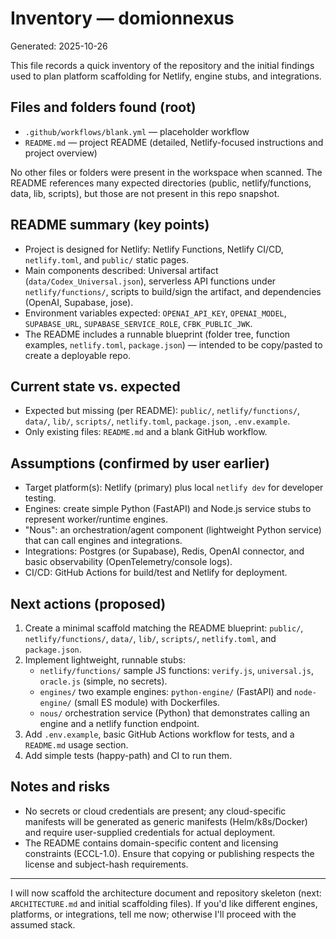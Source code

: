 # Inventory — domionnexus

Generated: 2025-10-26

This file records a quick inventory of the repository and the initial findings used to plan platform scaffolding for Netlify, engine stubs, and integrations.

## Files and folders found (root)
- `.github/workflows/blank.yml` — placeholder workflow
- `README.md` — project README (detailed, Netlify-focused instructions and project overview)

No other files or folders were present in the workspace when scanned. The README references many expected directories (public, netlify/functions, data, lib, scripts), but those are not present in this repo snapshot.

## README summary (key points)
- Project is designed for Netlify: Netlify Functions, Netlify CI/CD, `netlify.toml`, and `public/` static pages.
- Main components described: Universal artifact (`data/Codex_Universal.json`), serverless API functions under `netlify/functions/`, scripts to build/sign the artifact, and dependencies (OpenAI, Supabase, jose).
- Environment variables expected: `OPENAI_API_KEY`, `OPENAI_MODEL`, `SUPABASE_URL`, `SUPABASE_SERVICE_ROLE`, `CFBK_PUBLIC_JWK`.
- The README includes a runnable blueprint (folder tree, function examples, `netlify.toml`, `package.json`) — intended to be copy/pasted to create a deployable repo.

## Current state vs. expected
- Expected but missing (per README): `public/`, `netlify/functions/`, `data/`, `lib/`, `scripts/`, `netlify.toml`, `package.json`, `.env.example`.
- Only existing files: `README.md` and a blank GitHub workflow.

## Assumptions (confirmed by user earlier)
- Target platform(s): Netlify (primary) plus local `netlify dev` for developer testing.
- Engines: create simple Python (FastAPI) and Node.js service stubs to represent worker/runtime engines.
- "Nous": an orchestration/agent component (lightweight Python service) that can call engines and integrations.
- Integrations: Postgres (or Supabase), Redis, OpenAI connector, and basic observability (OpenTelemetry/console logs).
- CI/CD: GitHub Actions for build/test and Netlify for deployment.

## Next actions (proposed)
1. Create a minimal scaffold matching the README blueprint: `public/`, `netlify/functions/`, `data/`, `lib/`, `scripts/`, `netlify.toml`, and `package.json`.
2. Implement lightweight, runnable stubs:
   - `netlify/functions/` sample JS functions: `verify.js`, `universal.js`, `oracle.js` (simple, no secrets).
   - `engines/` two example engines: `python-engine/` (FastAPI) and `node-engine/` (small ES module) with Dockerfiles.
   - `nous/` orchestration service (Python) that demonstrates calling an engine and a netlify function endpoint.
3. Add `.env.example`, basic GitHub Actions workflow for tests, and a `README.md` usage section.
4. Add simple tests (happy-path) and CI to run them.

## Notes and risks
- No secrets or cloud credentials are present; any cloud-specific manifests will be generated as generic manifests (Helm/k8s/Docker) and require user-supplied credentials for actual deployment.
- The README contains domain-specific content and licensing constraints (ECCL-1.0). Ensure that copying or publishing respects the license and subject-hash requirements.

---

I will now scaffold the architecture document and repository skeleton (next: `ARCHITECTURE.md` and initial scaffolding files). If you'd like different engines, platforms, or integrations, tell me now; otherwise I'll proceed with the assumed stack.
